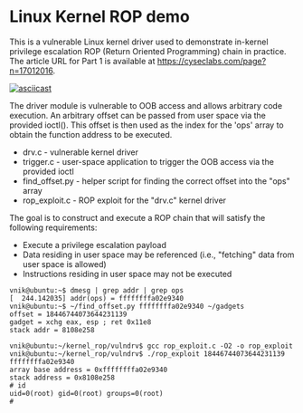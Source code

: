 # Linux Kernel ROP demo

This is a vulnerable Linux kernel driver used to demonstrate in-kernel
privilege escalation ROP (Return Oriented Programming) chain in practice. The
article URL for Part 1 is available at
<https://cyseclabs.com/page?n=17012016>.

[![asciicast](https://asciinema.org/a/2yy003e6xd0s4qrfcfkurzmge.png)](https://asciinema.org/a/2yy003e6xd0s4qrfcfkurzmge)

The driver module is vulnerable to OOB access and allows arbitrary code
execution. An arbitrary offset can be passed from user space via the provided
ioctl(). This offset is then used as the index for the 'ops' array to obtain
the function address to be executed. 
 
* drv.c - vulnerable kernel driver
* trigger.c - user-space application to trigger the OOB access via the provided
  ioctl
* find_offset.py - helper script for finding the correct offset into the "ops" array
* rop_exploit.c - ROP exploit for the "drv.c" kernel driver

The goal is to construct and execute a ROP chain that will satisfy the
following requirements:

* Execute a privilege escalation payload
* Data residing in user space may be referenced (i.e., "fetching" data from
  user space is allowed)
* Instructions residing in user space may not be executed

```
vnik@ubuntu:~$ dmesg | grep addr | grep ops
[  244.142035] addr(ops) = ffffffffa02e9340
vnik@ubuntu:~$ ~/find_offset.py ffffffffa02e9340 ~/gadgets 
offset = 18446744073644231139
gadget = xchg eax, esp ; ret 0x11e8
stack addr = 8108e258

vnik@ubuntu:~/kernel_rop/vulndrv$ gcc rop_exploit.c -O2 -o rop_exploit
vnik@ubuntu:~/kernel_rop/vulndrv$ ./rop_exploit 18446744073644231139 ffffffffa02e9340
array base address = 0xffffffffa02e9340
stack address = 0x8108e258
# id    
uid=0(root) gid=0(root) groups=0(root)
# 
```
